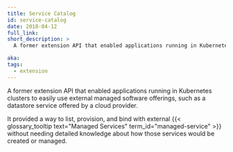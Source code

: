```yaml
---
title: Service Catalog
id: service-catalog
date: 2018-04-12
full_link:
short_description: >
  A former extension API that enabled applications running in Kubernetes clusters to easily use external managed software offerings, such as a datastore service offered by a cloud provider.

aka:
tags:
  - extension
---
```


A former extension API that enabled applications running in Kubernetes clusters to easily use external managed software offerings, such as a datastore service offered by a cloud provider.

<!--more-->

It provided a way to list, provision, and bind with external {{< glossary_tooltip text="Managed Services" term_id="managed-service" >}} without needing detailed knowledge about how those services would be created or managed.
